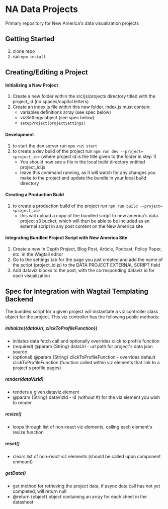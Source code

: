 # NA Data Projects

Primary repository for New America's data visualization projects

## Getting Started

1. clone repo
2. run ``` npm install ```

## Creating/Editing a Project

#### Initializing a New Project
1. Create a new folder within the src/js/projects directory titled with the project_id (no spaces/capital letters)
2. Create an index.js file within this new folder.  index.js must contain:
    * variables definitions array (see spec below)
    * vizSettings object (see spec below)
    * ``` setupProject(projectSettings) ```

#### Development

1. to start the dev server run ``` npm run start ```
2. to create a dev build of the project run ``` npm run dev --project=<project_id> ``` 
(where project id is the title given to the folder in step 1) 
    * You should now see a file in the local build directory entitled project_id.js
    * leave this command running, as it will watch for any changes you make to the project and update the bundle in your local build directory
    
#### Creating a Production Build
1. to create a production build of the project run ``` npm run build --project=<project_id> ```
    * this will upload a copy of the bundled script to new america's data project s3 bucket, which will then be able to be included as an external script in any post content on the New America site  
    
#### Integrating Bundled Project Script with New America Site
1. Create a new In Depth Project, Blog Post, Article, Podcast, Policy Paper, etc. in the Wagtail editor
2. Go to the settings tab for the page you just created and add the name of the script (project_id.js) to the DATA PROJECT EXTERNAL SCRIPT field
3. Add dataviz blocks to the post, with the corresponding dataviz id for each visualization



## Spec for Integration with Wagtail Templating Backend

The bundled script for a given project will instantiate a viz controller class object for the project.  This viz controller has the following public methods:


##### initialize({dataUrl, clickToProfileFunction})
* initiates data fetch call and optionally overrides click to profile function
* (required) @param {String} dataUrl - url path for project's data json source
* (optional) @param {String} clickToProfileFunction - overrides default clickToProfileFunction (function called within viz elements that link to a project's profile pages)

##### render(dataVizId)
* renders a given dataviz element
* @param {String} dataVizId - id (without #) for the viz element you wish to render

##### resize()
* loops through list of non-react viz elements, calling each element's resize function

##### reset()
* clears list of non-react viz elements (should be called upon component unmount)

##### getData()
* get method for retrieving the project data, if async data call has not yet completed, will return null
* @return {object} object containing an array for each sheet in the datasheet


